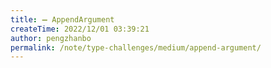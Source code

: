 ```yaml
---
title: ➖ AppendArgument
createTime: 2022/12/01 03:39:21
author: pengzhanbo
permalink: /note/type-challenges/medium/append-argument/
---
```

